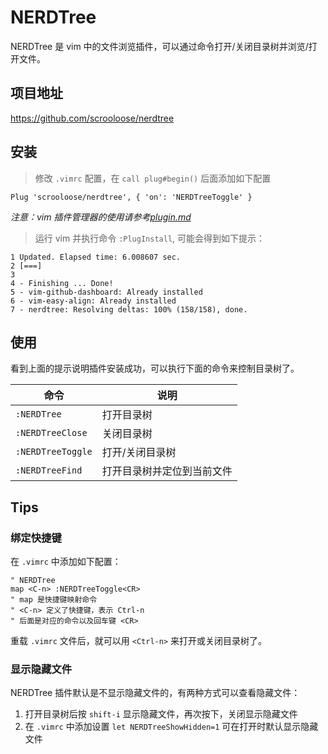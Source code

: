# NERDTree

NERDTree 是 vim 中的文件浏览插件，可以通过命令打开/关闭目录树并浏览/打开文件。

## 项目地址

https://github.com/scrooloose/nerdtree

## 安装

> 修改 `.vimrc` 配置，在 `call plug#begin()` 后面添加如下配置

```vim
Plug 'scrooloose/nerdtree', { 'on': 'NERDTreeToggle' }
```

_注意：vim 插件管理器的使用请参考[plugin.md](../plugin.md#插件管理)_

> 运行 vim 并执行命令 `:PlugInstall`, 可能会得到如下提示：
>
```
1 Updated. Elapsed time: 6.008607 sec.
2 [===]
3
4 - Finishing ... Done!
5 - vim-github-dashboard: Already installed
6 - vim-easy-align: Already installed
7 - nerdtree: Resolving deltas: 100% (158/158), done.
```

## 使用

看到上面的提示说明插件安装成功，可以执行下面的命令来控制目录树了。

| 命令 | 说明 |
|---|---|
| `:NERDTree` | 打开目录树 |
| `:NERDTreeClose` | 关闭目录树 |
| `:NERDTreeToggle` | 打开/关闭目录树 |
| `:NERDTreeFind` | 打开目录树并定位到当前文件 |

## Tips

### 绑定快捷键

在 `.vimrc` 中添加如下配置：

```vim
" NERDTree
map <C-n> :NERDTreeToggle<CR>
" map 是快捷键映射命令
" <C-n> 定义了快捷键，表示 Ctrl-n
" 后面是对应的命令以及回车键 <CR>
```

重载 `.vimrc` 文件后，就可以用 `<Ctrl-n>` 来打开或关闭目录树了。

### 显示隐藏文件

NERDTree 插件默认是不显示隐藏文件的，有两种方式可以查看隐藏文件：

1. 打开目录树后按 `shift-i` 显示隐藏文件，再次按下，关闭显示隐藏文件
2. 在 `.vimrc` 中添加设置 `let NERDTreeShowHidden=1` 可在打开时默认显示隐藏文件

